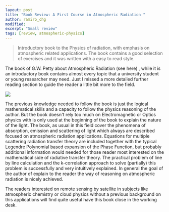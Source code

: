 ```yaml
---
layout: post
title: "Book Review: A First Course in Atmospheric Radiation "
author: ramiro_chg
modified:
excerpt: "Small review"
tags: [review, atmospheric-physics]
---
```


> Introductory book to the Physics of radiation, with emphasis on atmospheric related applications. The book contains a good selection of exercises and it was written with a easy to read style.

The book of G.W. Petty about Atmospheric Radiation (see here) , while it is an introductory book contains almost every topic that a university student or young researcher may need. Just I missed a more detailed further reading section to guide the reader a little bit more to the field.

![](http://www.sundogpublishing.com/shop/images/41/AtmosRadCover2.jpg)

The previous knowledge needed to follow the book is just the logical mathematical skills and a capacity to follow the physics reasoning of the author. But the book doesn't rely too much on Electromagnetic or Optics physics with is only used at the beginning of the book to explain the nature of the light. The book, as usual in this field cover the phenomena of absorption, emission and scattering of light which always are described focused on atmospheric radiation applications. Equations for multiple scattering radiation transfer theory are included together with the typical Legendre Polynomial based expansion of the Phase Function, but probably additional information would needed for those reader most interested on the mathematical side of radiative transfer theory. The practical problem of line by line calculation and the k-correlation approach to solve (partially) this problem is successfully and very intuitively explained. In general the goal of the author of explain to the reader the way of reasoning on atmospheric radiation is nicely achieved.

The readers interested on remote sensing by satellite in subjects like atmospheric chemistry or cloud physics without a previous background on this applications will find quite useful have this book close in the working desk.



